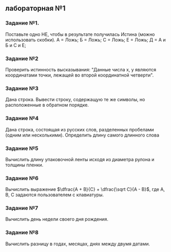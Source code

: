 ## лабораторная №1

### Задание №1.
Поставьте одно НЕ, чтобы в результате получилась Истина (можно использовать скобки).
А = Ложь; Б = Ложь; С = Ложь; Е = Ложь; Д = А и Б и С и Е;

### Задание №2
Проверить истинность высказывания: "Данные числа x, y являются координатами точки, лежащей во второй координатной четверти".

### Задание №3
Дана строка. Вывести строку, содержащую те же символы, но расположенные в обратном порядке.

### Задание №4
Дана строка, состоящая из русских слов, разделенных пробелами (одним или несколькими).
Определить длину самого длинного слова

### Задание №5
Вычислить длину упаковочной ленты исходя из диаметра рулона и толщины пленки.

### Задание №6
Вычислить выражение
$\dfrac{A + B}{C} + \dfrac{\sqrt C}{A - B}$, где A, B, C задаются пользователем с клавиатуры.

### Задание №7
Вычислить день недели своего дня рождения. 

### Задание №8
Вычислить разницу в годах, месяцах, днях между двумя датами.